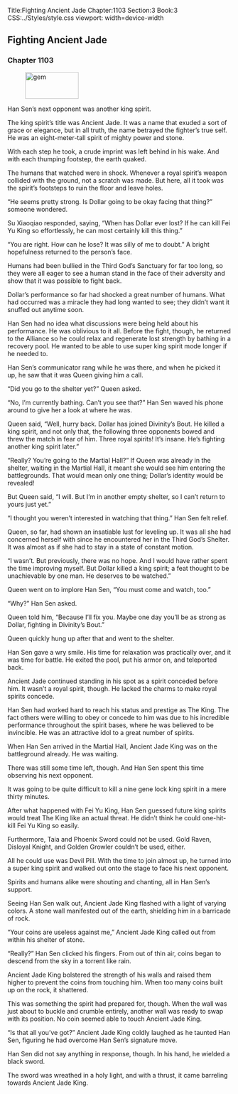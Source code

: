 Title:Fighting Ancient Jade 
Chapter:1103 
Section:3 
Book:3 
CSS:../Styles/style.css 
viewport: width=device-width
  
## Fighting Ancient Jade
### Chapter 1103
  
<figure>
	<img src="../Images/gem.gif" alt="gem" id="gem" width="120" height="60" />
</figure>
  

  
Han Sen’s next opponent was another king spirit.

The king spirit’s title was Ancient Jade. It was a name that exuded a sort of grace or elegance, but in all truth, the name betrayed the fighter’s true self. He was an eight-meter-tall spirit of mighty power and stone.

With each step he took, a crude imprint was left behind in his wake. And with each thumping footstep, the earth quaked.

The humans that watched were in shock. Whenever a royal spirit’s weapon collided with the ground, not a scratch was made. But here, all it took was the spirit’s footsteps to ruin the floor and leave holes.

“He seems pretty strong. Is Dollar going to be okay facing that thing?” someone wondered.

Su Xiaoqiao responded, saying, “When has Dollar ever lost? If he can kill Fei Yu King so effortlessly, he can most certainly kill this thing.”

“You are right. How can he lose? It was silly of me to doubt.” A bright hopefulness returned to the person’s face.

Humans had been bullied in the Third God’s Sanctuary for far too long, so they were all eager to see a human stand in the face of their adversity and show that it was possible to fight back.

Dollar’s performance so far had shocked a great number of humans. What had occurred was a miracle they had long wanted to see; they didn’t want it snuffed out anytime soon.

Han Sen had no idea what discussions were being held about his performance. He was oblivious to it all. Before the fight, though, he returned to the Alliance so he could relax and regenerate lost strength by bathing in a recovery pool. He wanted to be able to use super king spirit mode longer if he needed to.

Han Sen’s communicator rang while he was there, and when he picked it up, he saw that it was Queen giving him a call.

“Did you go to the shelter yet?” Queen asked.

“No, I’m currently bathing. Can’t you see that?” Han Sen waved his phone around to give her a look at where he was.

Queen said, “Well, hurry back. Dollar has joined Divinity’s Bout. He killed a king spirit, and not only that, the following three opponents bowed and threw the match in fear of him. Three royal spirits! It’s insane. He’s fighting another king spirit later.”

“Really? You’re going to the Martial Hall?” If Queen was already in the shelter, waiting in the Martial Hall, it meant she would see him entering the battlegrounds. That would mean only one thing; Dollar’s identity would be revealed!

But Queen said, “I will. But I’m in another empty shelter, so I can’t return to yours just yet.”

“I thought you weren’t interested in watching that thing.” Han Sen felt relief.

Queen, so far, had shown an insatiable lust for leveling up. It was all she had concerned herself with since he encountered her in the Third God’s Shelter. It was almost as if she had to stay in a state of constant motion.

“I wasn’t. But previously, there was no hope. And I would have rather spent the time improving myself. But Dollar killed a king spirit; a feat thought to be unachievable by one man. He deserves to be watched.”

Queen went on to implore Han Sen, “You must come and watch, too.”

“Why?” Han Sen asked.

Queen told him, “Because I’ll fix you. Maybe one day you’ll be as strong as Dollar, fighting in Divinity’s Bout.”

Queen quickly hung up after that and went to the shelter.

Han Sen gave a wry smile. His time for relaxation was practically over, and it was time for battle. He exited the pool, put his armor on, and teleported back.

Ancient Jade continued standing in his spot as a spirit conceded before him. It wasn’t a royal spirit, though. He lacked the charms to make royal spirits concede.

Han Sen had worked hard to reach his status and prestige as The King. The fact others were willing to obey or concede to him was due to his incredible performance throughout the spirit bases, where he was believed to be invincible. He was an attractive idol to a great number of spirits.

When Han Sen arrived in the Martial Hall, Ancient Jade King was on the battleground already. He was waiting.

There was still some time left, though. And Han Sen spent this time observing his next opponent.

It was going to be quite difficult to kill a nine gene lock king spirit in a mere thirty minutes.

After what happened with Fei Yu King, Han Sen guessed future king spirits would treat The King like an actual threat. He didn’t think he could one-hit-kill Fei Yu King so easily.

Furthermore, Taia and Phoenix Sword could not be used. Gold Raven, Disloyal Knight, and Golden Growler couldn’t be used, either.

All he could use was Devil Pill. With the time to join almost up, he turned into a super king spirit and walked out onto the stage to face his next opponent.

Spirits and humans alike were shouting and chanting, all in Han Sen’s support.

Seeing Han Sen walk out, Ancient Jade King flashed with a light of varying colors. A stone wall manifested out of the earth, shielding him in a barricade of rock.

“Your coins are useless against me,” Ancient Jade King called out from within his shelter of stone.

“Really?” Han Sen clicked his fingers. From out of thin air, coins began to descend from the sky in a torrent like rain.

Ancient Jade King bolstered the strength of his walls and raised them higher to prevent the coins from touching him. When too many coins built up on the rock, it shattered.

This was something the spirit had prepared for, though. When the wall was just about to buckle and crumble entirely, another wall was ready to swap with its position. No coin seemed able to touch Ancient Jade King.

“Is that all you’ve got?” Ancient Jade King coldly laughed as he taunted Han Sen, figuring he had overcome Han Sen’s signature move.

Han Sen did not say anything in response, though. In his hand, he wielded a black sword.

The sword was wreathed in a holy light, and with a thrust, it came barreling towards Ancient Jade King.